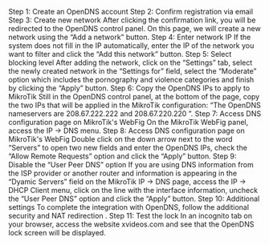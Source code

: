 Step 1: Create an OpenDNS account
Step 2: Confirm registration via email
Step 3: Create new network
    After clicking the confirmation link, you will be redirected to the OpenDNS control panel. On this page, we will create a new network using the “Add a network” button. 
Step 4: Enter network IP
    If the system does not fill in the IP automatically, enter the IP of the network you want to filter and click the “Add this network” button.
Step 5: Select blocking level
    After adding the network, click on the “Settings” tab, select the newly created network in the “Settings for” field, select the “Moderate” option which includes the pornography and violence categories and finish by clicking the “Apply” button.
Step 6: Copy the OpenDNS IPs to apply to MikroTik
    Still in the OpenDNS control panel, at the bottom of the page, copy the two IPs that will be applied in the MikroTik configuration: “The OpenDNS nameservers are 208.67.222.222 and 208.67.220.220 ”.
Step 7: Access DNS configuration page on MikroTik's WebFig
    On the MikroTik WebFig panel, access the IP → DNS menu.
Step 8: Access DNS configuration page on MikroTik's WebFig
    Double click on the down arrow next to the word “Servers” to open two new fields and enter the OpenDNS IPs, check the “Allow Remote Requests” option and click the “Apply” button.
Step 9: Disable the “User Peer DNS” option
    If you are using DNS information from the ISP provider or another router and information is appearing in the “Dyamic Servers” field on the MikroTik IP → DNS page, access the IP → DHCP Client menu, click on the line with the interface information, uncheck the “User Peer DNS” option and click the “Apply” button.
Step 10: Additional settings
    To complete the integration with OpenDNS, follow the additional security and NAT redirection .
Step 11: Test the lock
    In an incognito tab on your browser, access the website xvideos.com and see that the OpenDNS lock screen will be displayed.
